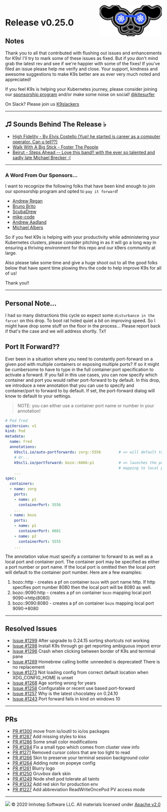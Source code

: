 <img src="https://raw.githubusercontent.com/derailed/k9s/master/assets/k9s_small.png" align="right" width="200" height="auto"/>

# Release v0.25.0

## Notes

Thank you to all that contributed with flushing out issues and enhancements for K9s! I'll try to mark some of these issues as fixed. But if you don't mind grab the latest rev and see if we're happier with some of the fixes! If you've filed an issue please help me verify and close. Your support, kindness and awesome suggestions to make K9s better are as ever very much noted and appreciated!

If you feel K9s is helping your Kubernetes journey, please consider joining our [sponsorship program](https://github.com/sponsors/derailed) and/or make some noise on social! [@kitesurfer](https://twitter.com/kitesurfer)

On Slack? Please join us [K9slackers](https://join.slack.com/t/k9sers/shared_invite/enQtOTA5MDEyNzI5MTU0LWQ1ZGI3MzliYzZhZWEyNzYxYzA3NjE0YTk1YmFmNzViZjIyNzhkZGI0MmJjYzhlNjdlMGJhYzE2ZGU1NjkyNTM)

---

## ♫ Sounds Behind The Release ♭

* [High Fidelity - By Elvis Costello (Yup! he started is career as a computer operator. Can u tell??)](https://www.youtube.com/watch?v=DJS-2kacmpU)
* [Walk With A Big Stick - Foster The People](https://www.youtube.com/watch?v=XMY1VMTyl8s)
* [Beirut - Steps Ahead -- Love this band!! with the ever so talented and sadly late Michael Brecker ;(](https://www.youtube.com/watch?v=UExKTZ3veB8)

---

### A Word From Our Sponsors...

I want to recognize the following folks that have been kind enough to join our sponsorship program and opted to `pay it forward`!

* [Andrew Regan](https://github.com/poblish)
* [Bruno Brito](https://github.com/brunohbrito)
* [ScubaDrew](https://github.com/ScubaDrew)
* [mike-code](https://github.com/mike-code)
* [Andrew Aadland](https://github.com/DaemonDude23)
* [Michael Albers](https://github.com/michaeljohnalbers)

So if you feel K9s is helping with your productivity while administering your Kubernetes clusters, please consider pitching in as it will go a long way in ensuring a thriving environment for this repo and our k9ers community at large.

Also please take some time and give a huge shoot out to all the good folks below that have spent time plowing thru the code to help improve K9s for all of us!

Thank you!!

---

## Personal Note...

I had so many distractions this cycle so expect some `disturbance in the farce!` on this drop.
To boot rat holed quiet a bit on improving speed. So I might have drop some stuff on the floor in the process...
Please report back if that's the case and we will address shortly. Tx!!

## Port It Forward??

Ever been in a situation where you need to constantly port-forward on a given pod with multiple containers or exposing multiple ports? If so it might be cumbersome to have to type in the full container:port specification to activate a forward. If you fall in this use cases, you can now specify which container and port you would rather port-forward to by default. In this drop, we introduce a new annotation that you can use to specify and container/port to forward to by default. If set, the port-forward dialog will know to default to your settings.

> NOTE: you can either use a container port name or number in your annotation!

```yaml
# Pod fred
apiVersion: v1
kind: Pod
metadata:
  name: fred
  annotations:
    k9scli.io/auto-portforwards: zorg::5556        # => will default to container zorg port 5556 and local port 5566. No port-forward dialog will be shown.
    # Or...
    k9scli.io/portforward: bozo::6666:p1           # => launches the port-forward dialog selecting default port-forward on container bozo port named p1(8081)
                                                   # mapping to local port 6666.
    ...
spec:
  containers:
  - name: zorg
    ports:
    - name: p1
      containerPort: 5556
    ...
  - name: bozo
    ports:
    - name: p1
      containerPort: 8081
    - name: p2
      containerPort: 5555
    ...
```

The annotation value must specify a container to forward to as well as a local port and container port. The container port may be specified as either a port number or port name. If the local port is omitted then the local port will default to the container port number. Here are a few examples:

1. bozo::http      - creates a pf on container `bozo` with port name http. If http specifies port number 8080 then the local port will be 8080 as well.
2. bozo::9090:http - creates a pf on container `bozo` mapping local port 9090->http(8080)
3. bozo::9090:8080 - creates a pf on container `bozo` mapping local port 9090->8080

---

## Resolved Issues

* [Issue #1299](https://github.com/kswapd/k10s/issues/1299) After upgrade to 0.24.15 sorting shortcuts not working
* [Issue #1298](https://github.com/kswapd/k10s/issues/1298) Install K9s through go get reporting ambiguous import error
* [Issue #1296](https://github.com/kswapd/k10s/issues/1296) Crash when clicking between border of K9s and terminal pane
* [Issue #1289](https://github.com/kswapd/k10s/issues/1289) Homebrew calling bottle :unneeded is deprecated! There is no replacement
* [Issue #1273](https://github.com/kswapd/k10s/issues/1273) Not loading config from correct default location when XDG_CONFIG_HOME is unset
* [Issue #1268](https://github.com/kswapd/k10s/issues/1268) Age sorting wrong for years
* [Issue #1258](https://github.com/kswapd/k10s/issues/1258) Configurable or recent use based port-forward
* [Issue #1257](https://github.com/kswapd/k10s/issues/1257) Why is the latest chocolatey on 0.24.10
* [Issue #1243](https://github.com/kswapd/k10s/issues/1243) Port forward fails in kind on windows 10

---

## PRs

* [PR #1300](https://github.com/kswapd/k10s/pull/1300) move from io/ioutil to io/os packages
* [PR #1287](https://github.com/kswapd/k10s/pull/1287) Add missing styles to kiss
* [PR #1286](https://github.com/kswapd/k10s/pull/1286) Some small color modifications
* [PR #1284](https://github.com/kswapd/k10s/pull/1284) Fix a small typo which comes from cluster view info
* [PR #1271](https://github.com/kswapd/k10s/pull/1271) Removed cursor colors that are too light to read
* [PR #1266](https://github.com/kswapd/k10s/pull/1266) Skin to preserve your terminal session background color
* [PR #1264](https://github.com/kswapd/k10s/pull/1205) Adding note on popeye config
* [PR #1261](https://github.com/kswapd/k10s/pull/1261) Blurry logo
* [PR #1250](https://github.com/kswapd/k10s/pull/1250) Gruvbox dark skin
* [PR #1249](https://github.com/kswapd/k10s/pull/1249) Node shell pod tolerate all taints
* [PR #1232](https://github.com/kswapd/k10s/pull/1232) Add red skin for production env
* [PR #1227](https://github.com/kswapd/k10s/pull/1227) Add abbreviation ReadWriteOncePod PV access mode

---

<img src="https://raw.githubusercontent.com/derailed/k9s/master/assets/imhotep_logo.png" width="32" height="auto"/> © 2020 Imhotep Software LLC. All materials licensed under [Apache v2.0](http://www.apache.org/licenses/LICENSE-2.0)
